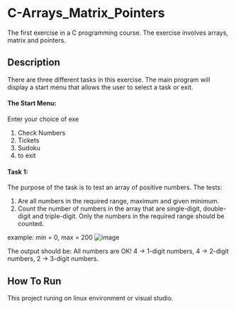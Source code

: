 # C-Arrays_Matrix_Pointers

The first exercise in a C programming course. 
The exercise involves arrays, matrix and pointers.

## Description
There are three different tasks in this exercise. The main program will display a start menu that allows the user to select a task or exit.

#### The Start Menu:
Enter your choice of exe
1. Check Numbers
2. Tickets
3. Sudoku
4. to exit

#### Task 1:
The purpose of the task is to test an array of positive numbers.
The tests:
1. Are all numbers in the required range, maximum and given minimum.
2. Count the number of numbers in the array that are single-digit, double-digit and triple-digit. Only the numbers in the required range should be counted.

  example:
  min = 0, max = 200
![image](https://user-images.githubusercontent.com/74857750/149549890-8de230a5-c5a0-480a-a090-0115d53c5e8a.png)

  The output should be:
  All numbers are OK!  4 -> 1-digit numbers,  4 -> 2-digit numbers, 2 -> 3-digit numbers.


## How To Run 
This project runing on linux environment or visual studio.

